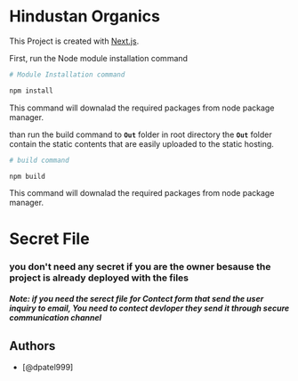 
# Hindustan Organics
This Project is created with [Next.js](https://nextjs.org/).

First, run the Node module installation command

```bash
# Module Installation command

npm install
```
This command will downalad the required packages from node package manager.

than run the build command to **```Out```**  folder in root directory
the **```Out```**  folder contain the static contents that are easily uploaded to the static hosting.


```bash
# build command

npm build
```
This command will downalad the required packages from node package manager.




# Secret File

### you don't need any secret if you are the owner besause the project is already deployed with the files


##### Note: if you need the serect file for Contect form that send the user inquiry to email, You need to contect devloper they send it through secure communication channel


## Authors

- [@dpatel999]
